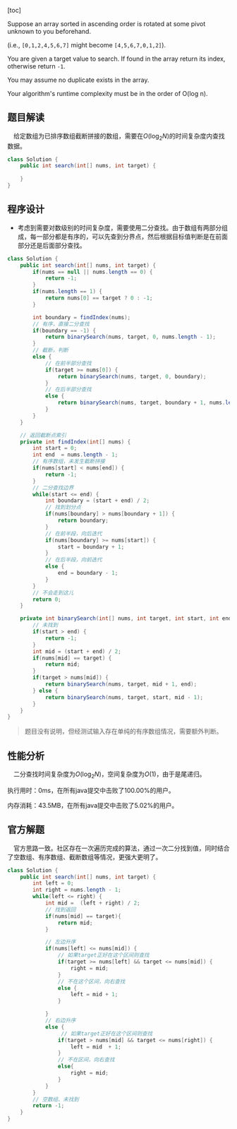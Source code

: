 [toc]

Suppose an array sorted in ascending order is rotated at some pivot unknown to you beforehand.

(i.e., `[0,1,2,4,5,6,7]` might become `[4,5,6,7,0,1,2]`).

You are given a target value to search. If found in the array return its index, otherwise return `-1`.

You may assume no duplicate exists in the array.

Your algorithm's runtime complexity must be in the order of O(log n).



## 题目解读

&emsp;给定数组为已排序数组截断拼接的数组，需要在$O(\log_2N)$的时间复杂度内查找数据。

```java
class Solution {
    public int search(int[] nums, int target) {
        
    }
}
```

## 程序设计

* 考虑到需要对数级别的时间复杂度，需要使用二分查找。由于数组有两部分组成，每一部分都是有序的，可以先查到分界点，然后根据目标值判断是在前面部分还是后面部分查找。

```java
class Solution {
    public int search(int[] nums, int target) {
        if(nums == null || nums.length == 0) {
            return -1;
        }
        if(nums.length == 1) {
            return nums[0] == target ? 0 : -1;
        }

        int boundary = findIndex(nums);
        // 有序，直接二分查找
        if(boundary == -1) {
            return binarySearch(nums, target, 0, nums.length - 1);
        }
        // 截断，判断
        else {
            // 在前半部分查找
            if(target >= nums[0]) {
                return binarySearch(nums, target, 0, boundary);
            } 
            // 在后半部分查找
            else {
                return binarySearch(nums, target, boundary + 1, nums.length - 1);
            }
        }
    }

    // 返回截断点索引
    private int findIndex(int[] nums) {
        int start = 0;
        int end  = nums.length - 1;
        // 有序数组，未发生截断拼接
        if(nums[start] < nums[end]) {
            return -1;
        }
        // 二分查找边界
        while(start <= end) {
            int boundary = (start + end) / 2;
            // 找到划分点
            if(nums[boundary] > nums[boundary + 1]) {
                return boundary;
            }
            // 在前半段，向后迭代
            if(nums[boundary] >= nums[start]) {
                start = boundary + 1;
            } 
            // 在后半段，向前迭代
            else {
                end = boundary - 1;
            }
        }
        // 不会走到这儿
        return 0;
    }

    private int binarySearch(int[] nums, int target, int start, int end) {
        // 未找到
        if(start > end) {
            return -1;
        }
        int mid = (start + end) / 2;
        if(nums[mid] == target) {
            return mid;
        }
        if(target > nums[mid]) {
            return binarySearch(nums, target, mid + 1, end);
        } else {
            return binarySearch(nums, target, start, mid - 1);
        }
    }
}
```

> 题目没有说明，但经测试输入存在单纯的有序数组情况，需要额外判断。

## 性能分析

&emsp;二分查找时间复杂度为$O(\log_2N)$，空间复杂度为$O(1)$，由于是尾递归。

执行用时：0ms，在所有java提交中击败了100.00%的用户。

内存消耗：43.5MB，在所有java提交中击败了5.02%的用户。

## 官方解题

&emsp;官方思路一致。社区存在一次遍历完成的算法，通过一次二分找到值，同时结合了空数组、有序数组、截断数组等情况，更强大更明了。

```java
class Solution {
    public int search(int[] nums, int target) {
        int left = 0;
        int right = nums.length - 1;
        while(left <= right) {
            int mid =  (left + right) / 2;
            // 找到返回
            if(nums[mid] == target){
                return mid;
            }

            // 左边升序
            if(nums[left] <= nums[mid]) {
                // 如果target正好在这个区间则查找
                if(target >= nums[left] && target <= nums[mid]) {
                    right = mid;
                }
                // 不在这个区间，向右查找
                else {
                    left = mid + 1;
                }

            }
            // 右边升序
            else {
                 // 如果target正好在这个区间则查找
                if(target > nums[mid] && target <= nums[right]) {
                    left = mid  + 1;
                }
                // 不在区间，向右查找
                else{
                    right = mid;
                }
            }
        }
        // 空数组、未找到
        return -1; 
    }
}
```